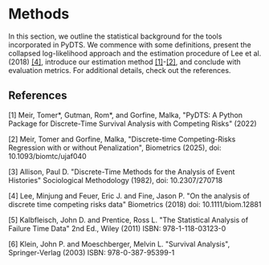 # Methods

In this section, we outline the statistical background for the tools incorporated in PyDTS. We commence with some definitions, present the collapsed log-likelihood approach and the estimation procedure of Lee et al. (2018) [[4]](#4), introduce our estimation method [[1]](#1)-[[2]](#2), and conclude with evaluation metrics. For additional details, check out the references.


## References
<a id="1">[1]</a> 
Meir, Tomer\*, Gutman, Rom\*, and Gorfine, Malka, 
"PyDTS: A Python Package for Discrete-Time Survival Analysis with Competing Risks"
(2022)

<a id="2">[2]</a> 
Meir, Tomer and Gorfine, Malka, 
"Discrete-time Competing-Risks Regression with or without Penalization", Biometrics (2025), doi: 10.1093/biomtc/ujaf040


<a id="3">[3]</a> 
Allison, Paul D.
"Discrete-Time Methods for the Analysis of Event Histories"
Sociological Methodology (1982),
doi: 10.2307/270718

<a id="4">[4]</a> 
Lee, Minjung and Feuer, Eric J. and Fine, Jason P.
"On the analysis of discrete time competing risks data"
Biometrics (2018)
doi: 10.1111/biom.12881

<a id="5">[5]</a> 
Kalbfleisch, John D. and Prentice, Ross L.
"The Statistical Analysis of Failure Time Data" 2nd Ed.,
Wiley (2011)
ISBN: 978-1-118-03123-0

<a id="6">[6]</a> 
Klein, John P. and Moeschberger, Melvin L.
"Survival Analysis",
Springer-Verlag (2003)
ISBN: 978-0-387-95399-1
